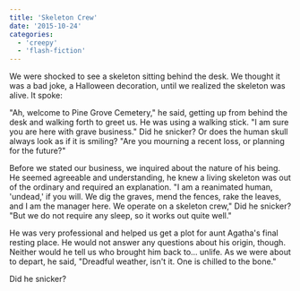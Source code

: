 ```yaml
---
title: 'Skeleton Crew'
date: '2015-10-24'
categories:
  - 'creepy'
  - 'flash-fiction'
---
```


We were shocked to see a skeleton sitting behind the desk. We thought it was a
bad joke, a Halloween decoration, until we realized the skeleton was alive. It
spoke:

"Ah, welcome to Pine Grove Cemetery," he said, getting up from behind the desk
and walking forth to greet us. He was using a walking stick. "I am sure you are
here with grave business." Did he snicker? Or does the human skull always look
as if it is smiling? "Are you mourning a recent loss, or planning for the
future?"

Before we stated our business, we inquired about the nature of his being. He
seemed agreeable and understanding, he knew a living skeleton was out of the
ordinary and required an explanation. "I am a reanimated human, 'undead,' if you
will. We dig the graves, mend the fences, rake the leaves, and I am the manager
here. We operate on a skeleton crew," Did he snicker? "But we do not require any
sleep, so it works out quite well."

He was very professional and helped us get a plot for aunt Agatha's final
resting place. He would not answer any questions about his origin, though.
Neither would he tell us who brought him back to... unlife. As we were about to
depart, he said, "Dreadful weather, isn't it. One is chilled to the bone."

Did he snicker?
